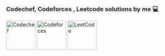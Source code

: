 ### Codechef, Codeforces , Leetcode solutions by me 💻

<div>
<img src="https://cdn.codechef.com/images/cc-logo.svg" width="80px" alt="Codechef" /> 
  
<img src="https://codeforces.org/s/23846/images/codeforces-logo-with-telegram.png" width="80px" alt="Codeforces" />
  
<img src="https://assets.leetcode.com/static_assets/public/webpack_bundles/images/logo-dark.e99485d9b.svg" width="80px" alt="LeetCode" />
 </div>
